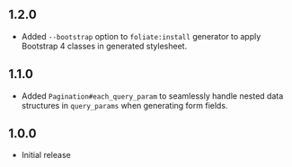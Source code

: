 ## 1.2.0

* Added `--bootstrap` option to `foliate:install` generator to apply
  Bootstrap 4 classes in generated stylesheet.

## 1.1.0

* Added `Pagination#each_query_param` to seamlessly handle nested data
  structures in `query_params` when generating form fields.


## 1.0.0

* Initial release
